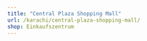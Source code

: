 ```yaml
---
title: "Central Plaza Shopping Mall"
url: /karachi/central-plaza-shopping-mall/
shop: Einkaufszentrum
---
```

